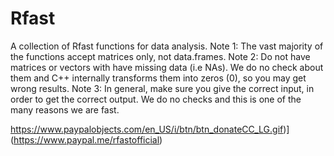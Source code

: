 # Rfast
A collection of Rfast functions for data analysis.  Note 1: The vast majority of the functions accept matrices only, not data.frames.  Note 2: Do not have matrices or vectors with have missing data (i.e NAs). We do no check about them and C++ internally transforms them into zeros (0), so you may get wrong results. Note 3: In general, make sure you give the correct input, in order to get the correct output. We do no checks and this is one of the many reasons we are fast.


https://www.paypalobjects.com/en_US/i/btn/btn_donateCC_LG.gif)](https://www.paypal.me/rfastofficial)
